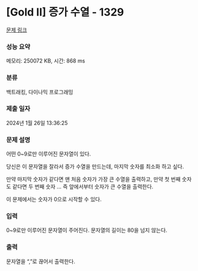 # [Gold II] 증가 수열 - 1329 

[문제 링크](https://www.acmicpc.net/problem/1329) 

### 성능 요약

메모리: 250072 KB, 시간: 868 ms

### 분류

백트래킹, 다이나믹 프로그래밍

### 제출 일자

2024년 1월 26일 13:36:25

### 문제 설명

<p>어떤 0~9로만 이루어진 문자열이 있다.</p>

<p>당신은 이 문자열을 잘라서 증가 수열을 만드는데, 마지막 숫자를 최소화 하고 싶다.</p>

<p>만약 마지막 숫자가 같다면 맨 처음 숫자가 가장 큰 수열을 출력하고, 만약 첫 번째 숫자도 같다면 두 번째 숫자 ... 즉 앞에서부터 숫자가 큰 수열을 출력한다.</p>

<p>이 문제에서는 숫자가 0으로 시작할 수 있다.</p>

### 입력 

 <p>0~9로만 이루어진 문자열이 주어진다. 문자열의 길이는 80을 넘지 않는다.</p>

### 출력 

 <p>문자열을 “,”로 끊어서 출력한다.</p>

